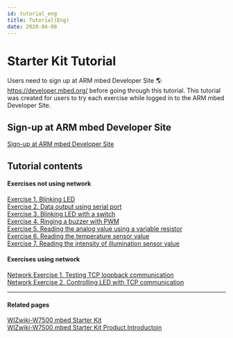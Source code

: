 ```yaml
---
id: tutorial_eng
title: Tutorial(Eng)
date: 2020-04-08
---
```


# Starter Kit Tutorial

Users need to sign up at ARM mbed Developer Site
🌎https://developer.mbed.org/ before going through this tutorial. This
tutorial was created for users to try each exercise while logged in to
the ARM mbed Developer Site.


## Sign-up at ARM mbed Developer Site

[Sign-up at ARM mbed Developer Site](sign_up_at_arm_mbed_eng)  


## Tutorial contents

#### Exercises not using network

[Exercise 1. Blinking
LED](exercise_1_led_eng)  
[Exercise 2. Data output using serial
port](exercise_2_serial_port_eng)  
[Exercise 3. Blinking LED with a
switch](exercise_3_switch_eng)  
[Exercise 4. Ringing a buzzer with
PWM](exercise_4_pwm_eng)  
[Exercise 5. Reading the analog value using a variable
resistor](exercise_5_variable_resistor_eng)  
[Exercise 6. Reading the temperature sensor
value](exercise_6_temperature_sensor_eng)  
[Exercise 7. Reading the intensity of illumination sensor
value](exercise_7_photoresistor_eng)  


#### Exercises using network

[Network Exercise 1. Testing TCP loopback
communication](network_exercise_1_tcp_loopback_eng)  
[Network Exercise 2. Controlling LED with TCP
communication](network_exercise_2_led_with_tcp_eng)  

-----


#### Related pages

[WIZwiki-W7500 mbed Starter Kit](wizwiki_w7500_mbed_starter_kit)  
[WIZwiki-W7500 mbed Starter Kit Product Introductoin](product_information_eng)
